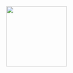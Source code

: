 
<div style="color: linen; border-color: linen">
  <a href="https://github.com/gikyodai">
  <img height="160em" src="https://github-readme-stats.vercel.app/api?username=gikyodai&show_icons=true&theme=dark&include_all_commits=true&count_private=true"/>
</div>
